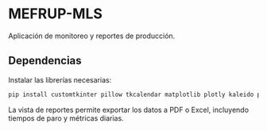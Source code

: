 # MEFRUP-MLS

Aplicación de monitoreo y reportes de producción.

## Dependencias

Instalar las librerías necesarias:

```bash
pip install customtkinter pillow tkcalendar matplotlib plotly kaleido pandas fpdf openpyxl
```

La vista de reportes permite exportar los datos a PDF o Excel, incluyendo tiempos de paro y métricas diarias.
